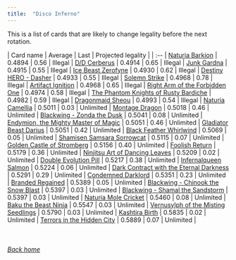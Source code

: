 ```yaml
---
title:  "Disco Inferno"
---
```


This is a list of cards that are likely to change legality before the next rotation.

| Card name | Average | Last | Projected legality |
| :-- |
[Naturia Barkion](https://db.ygoprodeck.com/card/?search=Naturia%20Barkion) | 0.4894 | 0.56 | Illegal |
[D/D Cerberus](https://db.ygoprodeck.com/card/?search=D/D%20Cerberus) | 0.4914 | 0.65 | Illegal |
[Junk Gardna](https://db.ygoprodeck.com/card/?search=Junk%20Gardna) | 0.4915 | 0.55 | Illegal |
[Ice Beast Zerofyne](https://db.ygoprodeck.com/card/?search=Ice%20Beast%20Zerofyne) | 0.4930 | 0.62 | Illegal |
[Destiny HERO - Dasher](https://db.ygoprodeck.com/card/?search=Destiny%20HERO%20-%20Dasher) | 0.4933 | 0.55 | Illegal |
[Solemn Strike](https://db.ygoprodeck.com/card/?search=Solemn%20Strike) | 0.4968 | 0.78 | Illegal |
[Artifact Ignition](https://db.ygoprodeck.com/card/?search=Artifact%20Ignition) | 0.4968 | 0.65 | Illegal |
[Right Arm of the Forbidden One](https://db.ygoprodeck.com/card/?search=Right%20Arm%20of%20the%20Forbidden%20One) | 0.4974 | 0.58 | Illegal |
[The Phantom Knights of Rusty Bardiche](https://db.ygoprodeck.com/card/?search=The%20Phantom%20Knights%20of%20Rusty%20Bardiche) | 0.4982 | 0.59 | Illegal |
[Dragonmaid Sheou](https://db.ygoprodeck.com/card/?search=Dragonmaid%20Sheou) | 0.4993 | 0.54 | Illegal |
[Naturia Camellia](https://db.ygoprodeck.com/card/?search=Naturia%20Camellia) | 0.5011 | 0.03 | Unlimited |
[Montage Dragon](https://db.ygoprodeck.com/card/?search=Montage%20Dragon) | 0.5018 | 0.46 | Unlimited |
[Blackwing - Zonda the Dusk](https://db.ygoprodeck.com/card/?search=Blackwing%20-%20Zonda%20the%20Dusk) | 0.5041 | 0.08 | Unlimited |
[Endymion, the Mighty Master of Magic](https://db.ygoprodeck.com/card/?search=Endymion,%20the%20Mighty%20Master%20of%20Magic) | 0.5051 | 0.46 | Unlimited |
[Gladiator Beast Darius](https://db.ygoprodeck.com/card/?search=Gladiator%20Beast%20Darius) | 0.5051 | 0.42 | Unlimited |
[Black Feather Whirlwind](https://db.ygoprodeck.com/card/?search=Black%20Feather%20Whirlwind) | 0.5069 | 0.05 | Unlimited |
[Shamisen Samsara Sorrowcat](https://db.ygoprodeck.com/card/?search=Shamisen%20Samsara%20Sorrowcat) | 0.5115 | 0.07 | Unlimited |
[Golden Castle of Stromberg](https://db.ygoprodeck.com/card/?search=Golden%20Castle%20of%20Stromberg) | 0.5156 | 0.40 | Unlimited |
[Foolish Return](https://db.ygoprodeck.com/card/?search=Foolish%20Return) | 0.5179 | 0.36 | Unlimited |
[Ninjitsu Art of Dancing Leaves](https://db.ygoprodeck.com/card/?search=Ninjitsu%20Art%20of%20Dancing%20Leaves) | 0.5209 | 0.02 | Unlimited |
[Double Evolution Pill](https://db.ygoprodeck.com/card/?search=Double%20Evolution%20Pill) | 0.5217 | 0.38 | Unlimited |
[Infernalqueen Salmon](https://db.ygoprodeck.com/card/?search=Infernalqueen%20Salmon) | 0.5224 | 0.06 | Unlimited |
[Dark Contract with the Eternal Darkness](https://db.ygoprodeck.com/card/?search=Dark%20Contract%20with%20the%20Eternal%20Darkness) | 0.5291 | 0.29 | Unlimited |
[Condemned Darklord](https://db.ygoprodeck.com/card/?search=Condemned%20Darklord) | 0.5351 | 0.23 | Unlimited |
[Branded Regained](https://db.ygoprodeck.com/card/?search=Branded%20Regained) | 0.5389 | 0.05 | Unlimited |
[Blackwing - Chinook the Snow Blast](https://db.ygoprodeck.com/card/?search=Blackwing%20-%20Chinook%20the%20Snow%20Blast) | 0.5397 | 0.03 | Unlimited |
[Blackwing - Shamal the Sandstorm](https://db.ygoprodeck.com/card/?search=Blackwing%20-%20Shamal%20the%20Sandstorm) | 0.5397 | 0.03 | Unlimited |
[Naturia Mole Cricket](https://db.ygoprodeck.com/card/?search=Naturia%20Mole%20Cricket) | 0.5460 | 0.08 | Unlimited |
[Baku the Beast Ninja](https://db.ygoprodeck.com/card/?search=Baku%20the%20Beast%20Ninja) | 0.5547 | 0.03 | Unlimited |
[Vernusylph of the Misting Seedlings](https://db.ygoprodeck.com/card/?search=Vernusylph%20of%20the%20Misting%20Seedlings) | 0.5790 | 0.03 | Unlimited |
[Kashtira Birth](https://db.ygoprodeck.com/card/?search=Kashtira%20Birth) | 0.5835 | 0.02 | Unlimited |
[Terrors in the Hidden City](https://db.ygoprodeck.com/card/?search=Terrors%20in%20the%20Hidden%20City) | 0.5889 | 0.07 | Unlimited |

<br>

###### [Back home](index)